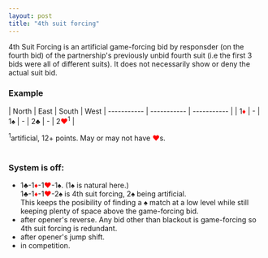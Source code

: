 ```yaml
---
layout: post
title: "4th suit forcing"
---
```


4th Suit Forcing is an artificial game-forcing bid by responsder (on the fourth bid) of the partnership's previously unbid fourth suit (i.e the first 3 bids were all of different suits). It does not necessarily show or deny the actual suit bid.

### Example

| North | East | South | West
| ----------- | ----------- | ----------- |
| 1<font style='color:red;'>&diams;</font> | - | 1&spades; | -
| 2&clubs; | - | 2<font style='color:red;'>&hearts;</font><sup>1</sup> | 

<sup>1</sup>artificial, 12+ points. May or may not have <font style='color:red;'>&hearts;</font>s.
<br><br>

### System is off:

 - 1&clubs;-1<font style='color:red;'>&diams;</font>-1<font style='color:red;'>&hearts;</font>-1&spades;. (1&spades; is natural here.)<br>
   1&clubs;-1<font style='color:red;'>&diams;</font>-1<font style='color:red;'>&hearts;</font>-2&spades; is 4th suit forcing, 2&spades; being artificial.<br>
   This keeps the posibility of finding a &spades; match at a low level while still keeping plenty of space above the game-forcing bid. 
 - after opener's reverse. Any bid other than blackout is game-forcing so 4th suit forcing is redundant.
 - after opener's jump shift.
 - in competition.